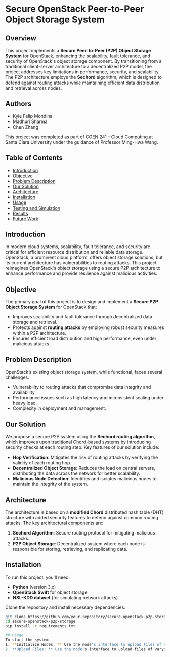 # Secure OpenStack Peer-to-Peer Object Storage System

## Overview

This project implements a **Secure Peer-to-Peer (P2P) Object Storage System** for OpenStack, enhancing the scalability, fault tolerance, and security of OpenStack's object storage component. By transitioning from a traditional client-server architecture to a decentralized P2P model, the project addresses key limitations in performance, security, and scalability. The P2P architecture employs the **Sechord** algorithm, which is designed to defend against routing attacks while maintaining efficient data distribution and retrieval across nodes.

## Authors

- Kyle Felip Mondina
- Madhuri Sharma
- Chen Zhang

This project was completed as part of COEN 241 - Cloud Computing at Santa Clara University under the guidance of Professor Ming-Hwa Wang.

## Table of Contents

- [Introduction](#introduction)
- [Objective](#objective)
- [Problem Description](#problem-description)
- [Our Solution](#our-solution)
- [Architecture](#architecture)
- [Installation](#installation)
- [Usage](#usage)
- [Testing and Simulation](#testing-and-simulation)
- [Results](#results)
- [Future Work](#future-work)

## Introduction

In modern cloud systems, scalability, fault tolerance, and security are critical for efficient resource distribution and reliable data storage. OpenStack, a prominent cloud platform, offers object storage solutions, but its current architecture has vulnerabilities to routing attacks. This project reimagines OpenStack's object storage using a secure P2P architecture to enhance performance and provide resilience against malicious activities.

## Objective

The primary goal of this project is to design and implement a **Secure P2P Object Storage System** for OpenStack that:

- Improves scalability and fault tolerance through decentralized data storage and retrieval.
- Protects against **routing attacks** by employing robust security measures within a P2P architecture.
- Ensures efficient load distribution and high performance, even under malicious attacks.

## Problem Description

OpenStack’s existing object storage system, while functional, faces several challenges:
- Vulnerability to routing attacks that compromise data integrity and availability.
- Performance issues such as high latency and inconsistent scaling under heavy load.
- Complexity in deployment and management.
  
## Our Solution

We propose a secure P2P system using the **Sechord routing algorithm**, which improves upon traditional Chord-based systems by introducing security checks at each routing step. Key features of our solution include:
- **Hop Verification**: Mitigates the risk of routing attacks by verifying the validity of each routing hop.
- **Decentralized Object Storage**: Reduces the load on central servers, distributing the data across the network for better scalability.
- **Malicious Node Detection**: Identifies and isolates malicious nodes to maintain the integrity of the system.

## Architecture

The architecture is based on a **modified Chord** distributed hash table (DHT) structure with added security features to defend against common routing attacks. The key architectural components are:
1. **Sechord Algorithm**: Secure routing protocol for mitigating malicious attacks.
2. **P2P Object Storage**: Decentralized system where each node is responsible for storing, retrieving, and replicating data.

## Installation

To run this project, you'll need:

- **Python** (version 3.x)
- **OpenStack Swift** for object storage
- **NSL-KDD dataset** (for simulating network attacks)

Clone the repository and install necessary dependencies:

```bash
git clone https://github.com/your-repository/secure-openstack-p2p-storage.git
cd secure-openstack-p2p-storage
pip install -r requirements.txt

## Usage
To start the system
1. **Initialize Nodes: ** Use the node's interface to upload files of varying sizes (5MB to 5GB).
2. **Upload Files: ** Use the node's interface to upload files of varying sizes (5MB to 5GB).

